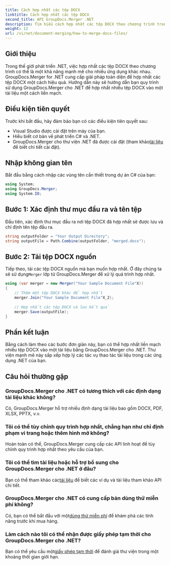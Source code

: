 ```yaml
---
title: Cách hợp nhất các tệp DOCX
linktitle: Cách hợp nhất các tệp DOCX
second_title: API GroupDocs.Merger .NET
description: Tìm hiểu cách hợp nhất các tệp DOCX theo chương trình trong .NET bằng GroupDocs.Merger, đơn giản hóa các tác vụ thao tác tài liệu một cách hiệu quả.
weight: 12
url: /vi/net/document-merging/how-to-merge-docx-files/
---
```

## Giới thiệu
Trong thế giới phát triển .NET, việc hợp nhất các tệp DOCX theo chương trình có thể là một khả năng mạnh mẽ cho nhiều ứng dụng khác nhau. GroupDocs.Merger for .NET cung cấp giải pháp toàn diện để hợp nhất các tệp DOCX một cách hiệu quả. Hướng dẫn này sẽ hướng dẫn bạn quy trình sử dụng GroupDocs.Merger cho .NET để hợp nhất nhiều tệp DOCX vào một tài liệu một cách liền mạch.
## Điều kiện tiên quyết
Trước khi bắt đầu, hãy đảm bảo bạn có các điều kiện tiên quyết sau:
- Visual Studio được cài đặt trên máy của bạn.
- Hiểu biết cơ bản về phát triển C# và .NET.
-  GroupDocs.Merger cho thư viện .NET đã được cài đặt (tham khảo[tài liệu](https://tutorials.groupdocs.com/merger/net/) để biết chi tiết cài đặt).

## Nhập không gian tên
Bắt đầu bằng cách nhập các vùng tên cần thiết trong dự án C# của bạn:
```csharp
using System; 
using GroupDocs.Merger;
using System.IO;
```
## Bước 1: Xác định thư mục đầu ra và tên tệp
Đầu tiên, xác định thư mục đầu ra nơi tệp DOCX đã hợp nhất sẽ được lưu và chỉ định tên tệp đầu ra.
```csharp
string outputFolder = "Your Output Directory";
string outputFile = Path.Combine(outputFolder, "merged.docx");
```
## Bước 2: Tải tệp DOCX nguồn
Tiếp theo, tải các tệp DOCX nguồn mà bạn muốn hợp nhất. Ở đây chúng ta sẽ sử dụng`Merger` lớp từ GroupDocs.Merger để xử lý quá trình hợp nhất.
```csharp
using (var merger = new Merger("Your Sample Document File"X))
{
    // Thêm một tệp DOCX khác để hợp nhất
    merger.Join("Your Sample Document File"X_2);
    
    // Hợp nhất các tệp DOCX và lưu kết quả
    merger.Save(outputFile);
}
```

## Phần kết luận
Bằng cách làm theo các bước đơn giản này, bạn có thể hợp nhất liền mạch nhiều tệp DOCX vào một tài liệu bằng GroupDocs.Merger cho .NET. Thư viện mạnh mẽ này sắp xếp hợp lý các tác vụ thao tác tài liệu trong các ứng dụng .NET của bạn.
## Câu hỏi thường gặp
### GroupDocs.Merger cho .NET có tương thích với các định dạng tài liệu khác không?
Có, GroupDocs.Merger hỗ trợ nhiều định dạng tài liệu bao gồm DOCX, PDF, XLSX, PPTX, v.v.
### Tôi có thể tùy chỉnh quy trình hợp nhất, chẳng hạn như chỉ định phạm vi trang hoặc thêm hình mờ không?
Hoàn toàn có thể, GroupDocs.Merger cung cấp các API linh hoạt để tùy chỉnh quy trình hợp nhất theo yêu cầu của bạn.
### Tôi có thể tìm tài liệu hoặc hỗ trợ bổ sung cho GroupDocs.Merger cho .NET ở đâu?
 Bạn có thể tham khảo các[tài liệu](https://tutorials.groupdocs.com/merger/net/) để biết các ví dụ và tài liệu tham khảo API chi tiết.
### GroupDocs.Merger cho .NET có cung cấp bản dùng thử miễn phí không?
 Có, bạn có thể bắt đầu với một[dùng thử miễn phí](https://releases.groupdocs.com/) để khám phá các tính năng trước khi mua hàng.
### Làm cách nào tôi có thể nhận được giấy phép tạm thời cho GroupDocs.Merger cho .NET?
 Bạn có thể yêu cầu một[giấy phép tạm thời](https://purchase.groupdocs.com/temporary-license/) để đánh giá thư viện trong một khoảng thời gian giới hạn.